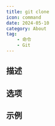 ```yaml
---
title: git clone
icon: command
date: 2024-05-10
category: About
tag:
    - 命令
    - Git
---
```


## 描述



## 选项



## 示例
